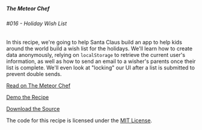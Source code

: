 ##### The Meteor Chef
###### \#016 - Holiday Wish List

In this recipe, we're going to help Santa Claus build an app to help kids around the world build a wish list for the holidays. We'll learn how to create data anonymously, relying on `localStorage` to retrieve the current user's information, as well as how to send an email to a wisher's parents once their list is complete. We'll even look at "locking" our UI after a list is submitted to prevent double sends.

[Read on The Meteor Chef](http://themeteorchef.com/recipes/holiday-wish-list)  

[Demo the Recipe](http://dearsantalist.com)  

[Download the Source](https://github.com/themeteorchef/holiday-wish-list/archive/master.zip)

The code for this recipe is licensed under the [MIT License](http://opensource.org/licenses/MIT).
